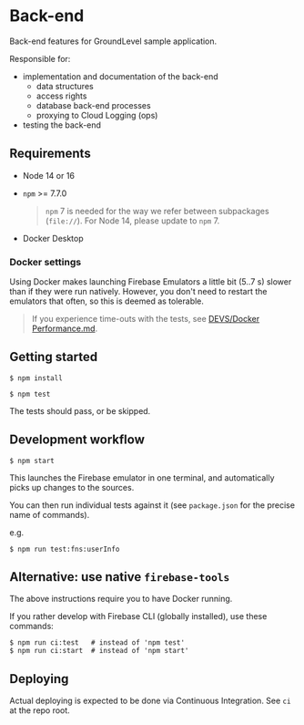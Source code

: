 # Back-end

Back-end features for GroundLevel sample application.

Responsible for:

- implementation and documentation of the back-end
   - data structures
   - access rights
   - database back-end processes 
   - proxying to Cloud Logging (ops)
- testing the back-end


## Requirements

- Node 14 or 16
- `npm` >= 7.7.0

   >`npm` 7 is needed for the way we refer between subpackages (`file://`). For Node 14, please update to `npm` 7.

- Docker Desktop

<!-- 
developed with:
- macOS 11.4
- node 16.2
- npm 7.19

- Docker Desktop 3.3.4 with: 1 CPU core, 1.5 GB RAM
-->

### Docker settings

Using Docker makes launching Firebase Emulators a little bit (5..7 s) slower than if they were run natively. However, you don't need to restart the emulators that often, so this is deemed as tolerable.

<!-- 13..16 vs. 8..9 s (on macOS) 
-->

>If you experience time-outs with the tests, see [DEVS/Docker Performance.md](../../DEVS/Docker%20Performance.md).


## Getting started

```
$ npm install
```

```
$ npm test
```

The tests should pass, or be skipped.

## Development workflow

```
$ npm start
```

This launches the Firebase emulator in one terminal, and automatically picks up changes to the sources.

You can then run individual tests against it (see `package.json` for the precise name of commands).

e.g. 

```
$ npm run test:fns:userInfo
```

## Alternative: use native `firebase-tools`

The above instructions require you to have Docker running.

If you rather develop with Firebase CLI (globally installed), use these commands:

```
$ npm run ci:test   # instead of 'npm test'
$ npm run ci:start  # instead of 'npm start'
```

## Deploying

Actual deploying is expected to be done via Continuous Integration. See `ci` at the repo root.

